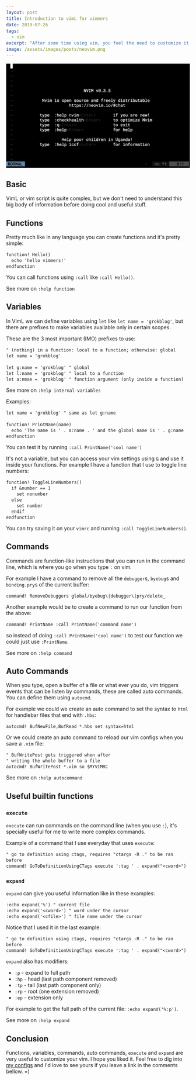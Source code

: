 ```yaml
---
layout: post
title: Introduction to vimL for vimmers
date: 2019-07-26
tags:
  - vim
excerpt: "After some time using vim, you feel the need to customize it a bit more, let's see a few things you can do to start."
image: /assets/images/posts/neovim.png
---
```


<img src="/assets/images/posts/neovim.png" alt="neovim" class="image" />

## Basic

VimL or vim script is quite complex, but we don't need to understand this big body of information before doing cool and useful stuff.

## Functions

Pretty much like in any language you can create functions and it's pretty simple:

```vim
function! Hello()
  echo 'hello vimmers!'
endfunction
```

You can call functions using `:call` like `:call Hello()`.

See more on `:help function`

## Variables

In VimL we can define variables using `let` like `let name = 'grokblog'`, but there are prefixes to make variables available only in certain scopes.

These are the 3 most important (IMO) prefixes to use:

```vim
" (nothing) in a function: local to a function; otherwise: global
let name = 'grokblog'

let g:name = 'grokblog' " global
let l:name = 'grokblog' " local to a function
let a:nmae = 'grokblog' " function argument (only inside a function)
```

See more on `:help internal-variables`

Examples:

```viml
let name = 'grokblog' " same as let g:name

function! PrintName(name)
  echo 'The name is ' . a:name . ' and the global name is ' . g:name
endfunction
```

You can test it by running `:call PrintName('cool name')`

It's not a variable, but you can access your vim settings using `&` and use it inside your functions. For example I have a function that I use to toggle line numbers:

```viml
function! ToggleLineNumbers()
  if &number == 1
    set nonumber
  else
    set number
  endif
endfunction
```

You can try saving it on your `vimrc` and running `:call ToggleLineNumbers()`.

## Commands

Commands are function-like instructions that you can run in the command line, which is where you go when you type `:` on vim.

For example I have a command to remove all the `debugger`s, `byebug`s and `binding.pry`s of the current buffer:

```viml
command! RemoveDebuggers global/byebug\|debugger\|pry/delete_
```

Another example would be to create a command to run our function from the above:

```viml
command! PrintName :call PrintName('command name')
```

so instead of doing `:call PrintName('cool name')` to test our function we could just use `:PrintName`.

See more on `:help command`

## Auto Commands

When you type, open a buffer of a file or what ever you do, vim triggers events that can be listen by commands, these are called auto commands. You can define them using `autocmd`.

For example we could we create an auto command to set the syntax to `html` for handlebar files that end with `.hbs`:

```viml
autocmd! BufNewFile,BufRead *.hbs set syntax=html
```

Or we could create an auto command to reload our vim configs when you save a `.vim` file:

```vim
" BufWritePost gets triggered when after
" writing the whole buffer to a file
autocmd! BufWritePost *.vim so $MYVIMRC
```

See more on `:help autocommand`

## Useful builtin functions

### `execute`

`execute` can run commands on the command line (when you use `:`), it's specially useful for me to write more complex commands.

Example of a command that I use everyday that uses `execute`:

```vim
" go to definition using ctags, requires "ctargs -R ." to be ran before
command! GoToDefinitionUsingCTags execute ':tag ' . expand("<cword>")
```

### `expand`

`expand` can give you useful information like in these examples:

```vim
:echo expand('%') " current file
:echo expand('<cword>') " word under the cursor
:echo expand('<cfile>') " file name under the cursor
```

Notice that I used it in the last example:

```vim
" go to definition using ctags, requires "ctargs -R ." to be ran before
command! GoToDefinitionUsingCTags execute ':tag ' . expand("<cword>")
```

`expand` also has modifiers:

- `:p` - expand to full path
- `:hp` - head (last path component removed)
- `:tp` - tail (last path component only)
- `:rp` - root (one extension removed)
- `:ep` - extension only


For example to get the full path of the current file: `:echo expand('%:p')`.

See more on `:help expand`

## Conclusion

Functions, variables, commands, auto commands, `execute` and `expand` are very useful to customize your vim. I hope you liked it. Feel free to dig into [my configs](https://github.com/lucasprag/vimlociraptor) and I'd love to see yours if you leave a link in the comments bellow. =)


